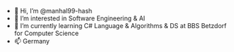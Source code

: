 - 👋 Hi, I’m @manhal99-hash
- 👀 I’m interested in Software Engineering & AI 
- 🌱 I’m currently learning C# Language & Algorithms & DS at BBS Betzdorf for Computer Science
- 📫 Germany

<!---
manhal99-hash/manhal99-hash is a ✨ special ✨ repository because its `README.md` (this file) appears on your GitHub profile.
You can click the Preview link to take a look at your changes.
--->
